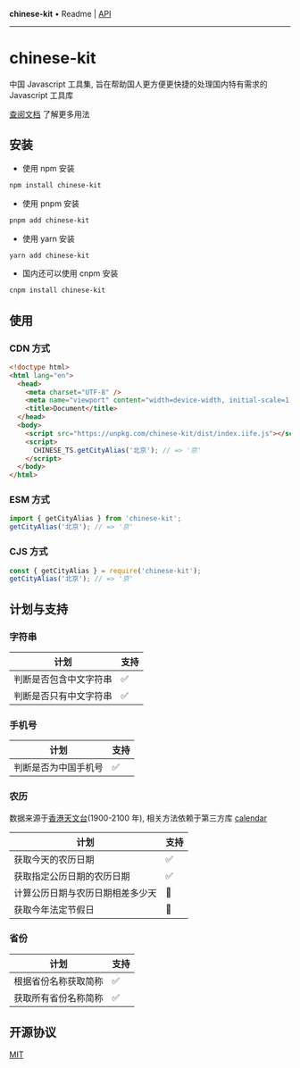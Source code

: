 **chinese-kit** • Readme \| [API](globals.md)

***

# chinese-kit

中国 Javascript 工具集, 旨在帮助国人更方便更快捷的处理国内特有需求的 Javascript 工具库

[查阅文档](https://chinese-ts.hacxy.cn) 了解更多用法

## 安装

- 使用 npm 安装

```bash
npm install chinese-kit
```

- 使用 pnpm 安装

```bash
pnpm add chinese-kit
```

- 使用 yarn 安装

```bash
yarn add chinese-kit
```

- 国内还可以使用 cnpm 安装

```bash
cnpm install chinese-kit
```

## 使用

### CDN 方式

```html
<!doctype html>
<html lang="en">
  <head>
    <meta charset="UTF-8" />
    <meta name="viewport" content="width=device-width, initial-scale=1.0" />
    <title>Document</title>
  </head>
  <body>
    <script src="https://unpkg.com/chinese-kit/dist/index.iife.js"></script>
    <script>
      CHINESE_TS.getCityAlias('北京'); // => '京'
    </script>
  </body>
</html>
```

### ESM 方式

```js
import { getCityAlias } from 'chinese-kit';
getCityAlias('北京'); // => '京'
```

### CJS 方式

```js
const { getCityAlias } = require('chinese-kit');
getCityAlias('北京'); // => '京'
```

## 计划与支持

### 字符串

| 计划                   | 支持 |
| ---------------------- | ---- |
| 判断是否包含中文字符串 | ✅   |
| 判断是否只有中文字符串 | ✅   |

### 手机号

| 计划                 | 支持 |
| -------------------- | ---- |
| 判断是否为中国手机号 | ✅   |

### 农历

数据来源于[香港天文台](https://www.hko.gov.hk/tc/gts/time/conversion1_text.htm#)(1900-2100 年), 相关方法依赖于第三方库 [calendar](https://github.com/jjonline/calendar.js)

| 计划                             | 支持 |
| -------------------------------- | ---- |
| 获取今天的农历日期               | ✅   |
| 获取指定公历日期的农历日期       | ✅   |
| 计算公历日期与农历日期相差多少天 | 🚧   |
| 获取今年法定节假日               | 🚧   |

### 省份

| 计划                 | 支持 |
| -------------------- | ---- |
| 根据省份名称获取简称 | ✅   |
| 获取所有省份名称简称 | ✅   |

## 开源协议

[MIT](https://github.com/hacxy/chinese-ts/blob/main/LICENSE)

